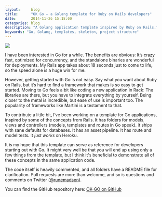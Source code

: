 ```yaml
---
layout:     blog
title:      "OK Go – a Golang template for Ruby on Rails developers"
date:       2014-11-26 15:18:00
categories: blog
description: "A Golang application template inspired by Ruby on Rails."
keywords: "Go, Golang, templates, skeleton, project structure"
---
```


<img src="{% asset_path blog/okgo.jpg %}" />

I have been interested in Go for a while. The benefits are obvious: It’s crazy fast, optimized for concurrency, and the standalone binaries are wonderful for deployments. My Rails app takes about 18 seconds just to come to life, so the speed alone is a huge win for me.

However, getting started with Go is not easy. Say what you want about Ruby on Rails, but it’s hard to find a framework that makes is so easy to get started. Moving to Go feels a bit like coding a new application in Rack: The libraries are there, but you have to integrate everything by yourself. Being closer to the metal is incredible, but ease of use is important too. The popularity of frameworks like Martini is a testament to that.

To contribute a little bit, I’ve been working on a template for Go applications, inspired by some of the concepts from Rails. It has folders for models, views and controllers (models, templates and routes in Go speak). It ships with sane defaults for databases. It has an asset pipeline. It has route and model tests. It *just works* on Heroku.

It is my hope that this template can serve as reference for developers starting out with Go. It might very well be that you will end up using only a few things from the template, but I think it's beneficial to demonstrate all of these concepts in the same application code.

The code itself is heavily commented, and all folders have a README file for clarification. Pull requests are more than welcome, and so is questions and comments on Twitter ([@runemadsen](https://www.twitter.com/runemadsen)).

You can find the GitHub repository here: [OK-GO on GitHub](https://github.com/runemadsen/ok-go)

